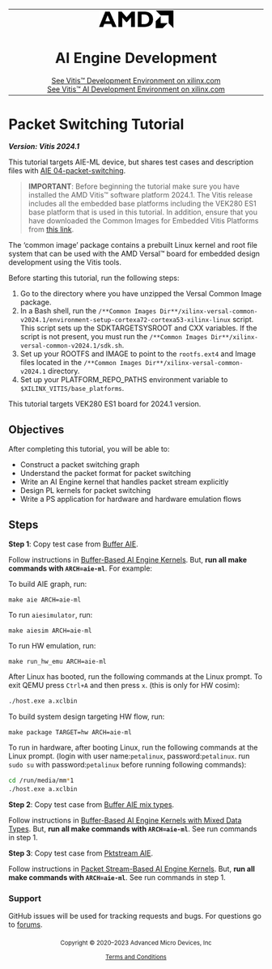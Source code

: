 ﻿<table class="sphinxhide" width="100%">
 <tr width="100%">
    <td align="center"><img src="https://raw.githubusercontent.com/Xilinx/Image-Collateral/main/xilinx-logo.png" width="30%"/><h1>AI Engine Development</h1>
    <a href="https://www.xilinx.com/products/design-tools/vitis.html">See Vitis™ Development Environment on xilinx.com</br></a>
    <a href="https://www.xilinx.com/products/design-tools/vitis/vitis-ai.html">See Vitis™ AI Development Environment on xilinx.com</a>
    </td>
 </tr>
</table>

# Packet Switching Tutorial

***Version: Vitis 2024.1***

This tutorial targets AIE-ML device, but shares test cases and description files with [AIE 04-packet-switching](../../../AIE/Feature_Tutorials/04-packet-switching).

>**IMPORTANT**: Before beginning the tutorial make sure you have installed the AMD Vitis™ software platform 2024.1. The Vitis release includes all the embedded base platforms including the VEK280 ES1 base platform that is used in this tutorial. In addition, ensure that you have downloaded the Common Images for Embedded Vitis Platforms from [this link](https://www.xilinx.com/support/download/index.html/content/xilinx/en/downloadNav/embedded-platforms.html).

The ‘common image’ package contains a prebuilt Linux kernel and root file system that can be used with the AMD Versal™ board for embedded design development using the Vitis tools.

Before starting this tutorial, run the following steps:

1. Go to the directory where you have unzipped the Versal Common Image package.
2. In a Bash shell, run the ``/**Common Images Dir**/xilinx-versal-common-v2024.1/environment-setup-cortexa72-cortexa53-xilinx-linux`` script. This script sets up the SDKTARGETSYSROOT and CXX variables. If the script is not present, you must run the ``/**Common Images Dir**/xilinx-versal-common-v2024.1/sdk.sh``.
3. Set up your ROOTFS and IMAGE to point to the `rootfs.ext4` and Image files located in the ``/**Common Images Dir**/xilinx-versal-common-v2024.1`` directory.
4. Set up your PLATFORM_REPO_PATHS environment variable to ``$XILINX_VITIS/base_platforms``.

This tutorial targets VEK280 ES1 board for 2024.1 version.

## Objectives

After completing this tutorial, you will be able to:

* Construct a packet switching graph
* Understand the packet format for packet switching
* Write an AI Engine kernel that handles packet stream explicitly
* Design PL kernels for packet switching
* Write a PS application for hardware and hardware emulation flows

## Steps

**Step 1**: Copy test case from [Buffer AIE](../../../AIE/Feature_Tutorials/04-packet-switching/buffer_aie). 

Follow instructions in [Buffer-Based AI Engine Kernels](../../../AIE/Feature_Tutorials/04-packet-switching/buffer_based_aie_kernel.md). But, **run all make commands with `ARCH=aie-ml`**. For example:

To build AIE graph, run:

```
make aie ARCH=aie-ml
```

To run `aiesimulator`, run:
	
```
make aiesim ARCH=aie-ml
```

To run HW emulation, run:

```
make run_hw_emu ARCH=aie-ml
```

After Linux has booted, run the following commands at the Linux prompt. To exit QEMU press `Ctrl+A` and then press `x`. (this is only for HW cosim):

```bash
./host.exe a.xclbin
```

To build system design targeting HW flow, run:

```
make package TARGET=hw ARCH=aie-ml
```

To run in hardware, after booting Linux, run the following commands at the Linux prompt. (login with user name:`petalinux`, password:`petalinux`. run `sudo su` with password:`petalinux` before running following commands):

```bash
cd /run/media/mm*1
./host.exe a.xclbin
```

**Step 2**: Copy test case from [Buffer AIE mix types](../../../AIE/Feature_Tutorials/04-packet-switching/buffer_aie_mix_int32_float_cint16). 

Follow instructions in [Buffer-Based AI Engine Kernels with Mixed Data Types](../../../AIE/Feature_Tutorials/04-packet-switching/buffer_based_mix_data_type.md). But, **run all make commands with `ARCH=aie-ml`**. See run commands in step 1.

**Step 3**: Copy test case from [Pktstream AIE](../../../AIE/Feature_Tutorials/04-packet-switching/pktstream_aie). 

Follow instructions in [Packet Stream-Based AI Engine Kernels](../../../AIE/Feature_Tutorials/04-packet-switching/pktstream_based_aie_kernel.md). But, **run all make commands with `ARCH=aie-ml`**. See run commands in step 1.

### Support

GitHub issues will be used for tracking requests and bugs. For questions go to [forums](http://forums.xilinx.com/).

<p class="sphinxhide" align="center"><sub>Copyright © 2020–2023 Advanced Micro Devices, Inc</sub></p>

<p class="sphinxhide" align="center"><sup><a href="https://www.amd.com/en/corporate/copyright">Terms and Conditions</a></sup></p>
